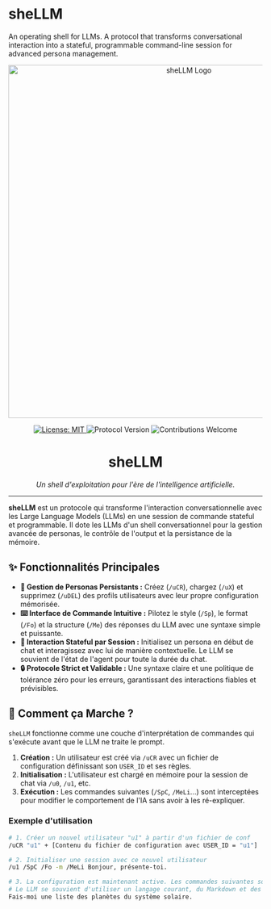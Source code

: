 # sheLLM
An operating shell for LLMs. A protocol that transforms conversational interaction into a stateful, programmable command-line session for advanced persona management.

<p align="center">
  <img src="./assets/shellm-logo.png" alt="sheLLM Logo" width="700"/>
</p>

<p align="center">
  <a href="https://github.com/VOTRE-NOM/sheLLM/blob/main/LICENSE">
    <img src="https://img.shields.io/badge/License-MIT-blue.svg" alt="License: MIT">
  </a>
  <img src="https://img.shields.io/badge/Protocol-v2.7-informational.svg" alt="Protocol Version">
  <img src="https://img.shields.io/badge/Contributions-Welcome-brightgreen.svg" alt="Contributions Welcome">
</p>

<h1 align="center">sheLLM</h1>
<p align="center"><i>Un shell d'exploitation pour l'ère de l'intelligence artificielle.</i></p>

---

**sheLLM** est un protocole qui transforme l'interaction conversationnelle avec les Large Language Models (LLMs) en une session de commande stateful et programmable. Il dote les LLMs d'un shell conversationnel pour la gestion avancée de personas, le contrôle de l'output et la persistance de la mémoire.

## ✨ Fonctionnalités Principales

-   **🤖 Gestion de Personas Persistants :** Créez (`/uCR`), chargez (`/uX`) et supprimez (`/uDEL`) des profils utilisateurs avec leur propre configuration mémorisée.
-   **⌨️ Interface de Commande Intuitive :** Pilotez le style (`/Sp`), le format (`/Fo`) et la structure (`/Me`) des réponses du LLM avec une syntaxe simple et puissante.
-   **🧠 Interaction Stateful par Session :** Initialisez un persona en début de chat et interagissez avec lui de manière contextuelle. Le LLM se souvient de l'état de l'agent pour toute la durée du chat.
-   **🔒 Protocole Strict et Validable :** Une syntaxe claire et une politique de tolérance zéro pour les erreurs, garantissant des interactions fiables et prévisibles.

## 🚀 Comment ça Marche ?

`sheLLM` fonctionne comme une couche d'interprétation de commandes qui s'exécute avant que le LLM ne traite le prompt.

1.  **Création :** Un utilisateur est créé via `/uCR` avec un fichier de configuration définissant son `USER_ID` et ses règles.
2.  **Initialisation :** L'utilisateur est chargé en mémoire pour la session de chat via `/u0`, `/u1`, etc.
3.  **Exécution :** Les commandes suivantes (`/SpC`, `/MeLi`...) sont interceptées pour modifier le comportement de l'IA sans avoir à les ré-expliquer.

### Exemple d'utilisation

```bash
# 1. Créer un nouvel utilisateur "u1" à partir d'un fichier de conf
/uCR "u1" + [Contenu du fichier de configuration avec USER_ID = "u1"]

# 2. Initialiser une session avec ce nouvel utilisateur
/u1 /SpC /Fo -m /MeLi Bonjour, présente-toi.

# 3. La configuration est maintenant active. Les commandes suivantes sont plus courtes.
# Le LLM se souvient d'utiliser un langage courant, du Markdown et des listes.
Fais-moi une liste des planètes du système solaire.
